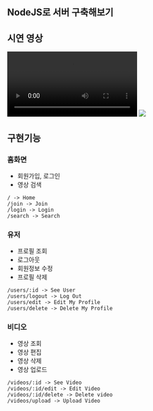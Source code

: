## NodeJS로 서버 구축해보기

## 시연 영상
![](https://i.imgur.com/EkOjIWX.mp4)
![](https://i.imgur.com/hnWSvbj.jpg)

## 구현기능
### 홈화면
- 회원가입, 로그인
- 영상 검색
```
/ -> Home
/join -> Join
/login -> Login
/search -> Search
```

### 유저
- 프로필 조회
- 로그아웃
- 회원정보 수정
- 프로필 삭제
```
/users/:id -> See User
/users/logout -> Log Out
/users/edit -> Edit My Profile
/users/delete -> Delete My Profile
```
### 비디오
- 영상 조회
- 영상 편집
- 영상 삭제
- 영상 업로드
```
/videos/:id -> See Video
/videos/:id/edit -> Edit Video
/videos/:id/delete -> Delete video
/videos/upload -> Upload Video
```

